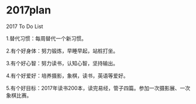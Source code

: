 # 2017plan
2017 To Do List

1.替代习惯：每周替代一个新习惯。

2.有个好身体：努力锻炼，早睡早起，站桩打坐。

3.有个好心智：努力读书，认知心智，坚持输出。

4.有个好爱好：培养摄影，象棋，读书，英语等爱好。

5.有个好目标：2017年读书200本，读完易经，管子四篇。参加一次摄影展、一次象棋比赛。
